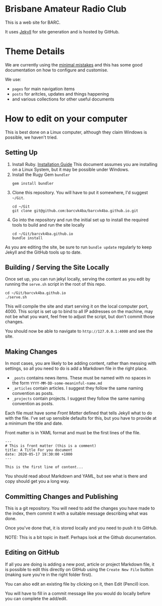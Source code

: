 # Brisbane Amateur Radio Club

This is a web site for BARC.

It uses [Jekyll](https://jekyllrb.com/docs) for site generation and is hosted by GitHub.


# Theme Details

We are currently using the [minimal
mistakes](https://mmistakes.github.io/minimal-mistakes) and this has some good
documentation on how to configure and customise.

We use:
* `pages` for main navigation items
* `posts` for aritcles, updates and things happening
* and various collections for other useful documents

# How to edit on your computer

This is best done on a Linux computer, although they claim Windows is possible,
we haven't tried.

## Setting Up

1. Install Ruby. [Installation Guide](https://jekyllrb.com/docs/installation/)
   This document assumes you are installing on a Linux System, but it may be
   possible under Windows.
2. Install the Rugy Gem `bundler`
   ```
   gem install bundler
   ```
3. Clone this repository. You will have to put it somewhere, I'd suggest
   `~/Git`.
   ```
   cd ~/Git
   git clone git@github.com:barcvk4ba/barcvk4ba.github.io.git
   ```
4. Go into the repository and run the initial set up to install the required
   tools to build and run the site locally
   ```
   cd ~/Git/barcvk4ba.github.io
   bundle install
   ```

As you are editing the site, be sure to run `bundle update` regularly to keep
Jekyll and the GitHub tools up to date.

## Building / Serving the Site Locally

Once set up, you can run jekyl locally, serving the content as you edit by running the
`serve.sh` script in the root of this repo.

```
cd ~/Git/barcvk4ba.github.io
./serve.sh
```

This will compile the site and start serving it on the local computer port, 4000.
This script is set up to bind to all IP addresses on the machine, may not
be what you want, feel free to adjust the script, but don't commit those
changes.

You should now be able to navigate to `http://127.0.0.1:4000` and see the site.

## Making Changes

In most cases, you are likely to be adding content, rather than messing with
settings, so all you need to do is add a Markdown file in the right place.

* `_posts` contains news items. These must be named with no spaces in the form
  `YYYY-MM-DD-some-meaninful-name.md`
* `_articles` contain articles. I suggest they follow the same naming
  convention as posts.
* `_projects` contain projects. I suggest they follow the same naming
  convention as posts.

Each file must have some _Front Matter_ defined that tells Jekyll what to do
with the file. I've set up sensible defaults for this, but you have to provide
at a minimum the title and date.

Front matter is in YAML format and must be the first lines of the file.

```
---
# This is front matter (this is a comment)
title: A Title For you document
date: 2020-05-17 19:30:00 +1000
---

This is the first line of content...
```

You should read about Markdown and YAML, but see what is there and copy should
get you a long way.

## Committing Changes and Publishing

This is a git repository. You will need to add the changes you have made to the
index, them commit it with a suitable message describing what was done.

Once you've done that, it is stored locally and you need to push it to GitHub.

NOTE: This is a bit topic in itself. Perhaps look at the Github documentation.

## Editing on GitHub

If all you are doing is adding a new post, article or project Markdown file, it
is possible to edit this directly on GitHub using the `Create New File` button
(making sure you're in the right folder first).

You can also edit an existing file by clicking on it, then Edit (Pencil) icon.

You will have to fill in a commit message like you would do locally before you
can complete the add/edit.







